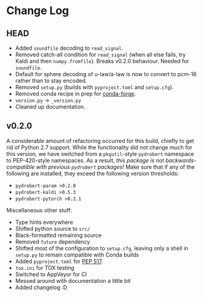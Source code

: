# Change Log

## HEAD

- Added `soundfile` decoding to `read_signal`.
- Removed catch-all condition for `read_signal` (when all else fails, try
  Kaldi and then `numpy.fromfile`). Breaks v0.2.0 behaviour. Needed for
  `soundfile`.
- Default for sphere decoding of u-law/a-law is now to convert to pcm-16 rather
  than to stay encoded.
- Removed `setup.py` (builds with `pyproject.toml` and `setup.cfg`).
- Removed conda recipe in prep for [conda-forge](https://conda-forge.org/).
- `version.py` -> `_version.py`
- Cleaned up documentation.

## v0.2.0

A considerable amount of refactoring occurred for this build, chiefly to get
rid of Python 2.7 support. While the functionality did not change much for this
version, we have switched from a `pkgutil`-style `pydrobert` namespace to
PEP-420-style namespaces. As a result, *this package is not
backwards-compatible with previous `pydrobert` packages!* Make sure that if any
of the following are installed, they exceed the following version thresholds:

- `pydrobert-param >0.2.0`
- `pydrobert-kaldi >0.5.3`
- `pydrobert-pytorch >0.2.1`

Miscellaneous other stuff:

- Type hints everywhere
- Shifted python source to `src/`
- Black-formatted remaining source
- Removed `future` dependency
- Shifted most of the configuration to `setup.cfg`, leaving only a shell
  in `setup.py` to remain compatible with Conda builds
- Added `pyproject.toml` for [PEP
  517](https://www.python.org/dev/peps/pep-0517/).
- `tox.ini` for TOX testing
- Switched to AppVeyor for CI
- Messed around with documentation a little bit
- Added changelog :D
